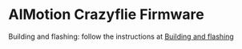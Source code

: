 # AIMotion Crazyflie Firmware 

Building and flashing: follow the instructions at [Building and flashing](https://www.bitcraze.io/documentation/repository/crazyflie-firmware/2022.01/building-and-flashing/build/)
